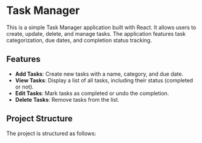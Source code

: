 # Task Manager

This is a simple Task Manager application built with React. It allows users to create, update, delete, and manage tasks. The application features task categorization, due dates, and completion status tracking.

## Features

- **Add Tasks**: Create new tasks with a name, category, and due date.
- **View Tasks**: Display a list of all tasks, including their status (completed or not).
- **Edit Tasks**: Mark tasks as completed or undo the completion.
- **Delete Tasks**: Remove tasks from the list.

## Project Structure

The project is structured as follows:

